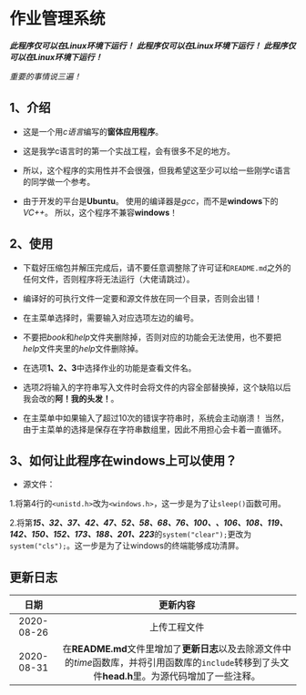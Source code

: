 # 作业管理系统
***此程序仅可以在Linux环境下运行！***
***此程序仅可以在Linux环境下运行！***
***此程序仅可以在Linux环境下运行！***

*重要的事情说三遍！*


## 1、介绍
- 这是一个用*c语言*编写的**窗体应用程序**。

- 这是我学c语言时的第一个实战工程，会有很多不足的地方。

- 所以，这个程序的实用性并不会很强，但我希望这至少可以给一些刚学c语言的同学做一个参考。

- 由于开发的平台是**Ubuntu**。
        使用的编译器是*gcc*，而不是**windows**下的*VC++*。
        所以，这个程序不兼容**windows**！

## 2、使用
- 下载好压缩包并解压完成后，请不要任意调整除了许可证和`README.md`之外的任何文件，否则程序将无法运行（大佬请跳过）。

- 编译好的可执行文件一定要和源文件放在同一个目录，否则会出错！

- 在主菜单选择时，需要输入对应选项左边的编号。

- 不要把*book*和*help*文件夹删除掉，否则对应的功能会无法使用，也不要把*help*文件夹里的*help*文件删除掉。

- 在选项**1、2、3**中选择作业的功能是查看文件名。

- 选项*2*将输入的字符串写入文件时会将文件的内容全部替换掉，这个缺陷以后我会改的**阿！我的头发！**。

- 在主菜单中如果输入了超过10次的错误字符串时，系统会主动崩溃！
        当然，由于主菜单的选择是保存在字符串数组里，因此不用担心会卡着一直循环。

## 3、如何让此程序在windows上可以使用？
- 源文件：

1.将第4行的`<unistd.h>`改为`<windows.h>`，这一步是为了让`sleep()`函数可用。

2.将第***15、32、37、42、47、52、58、68、76、100、、106、108、119、142、150、152、173、188、201、223***的`system("clear");`更改为`system("cls");`。这一步是为了让windows的终端能够成功清屏。

## 更新日志

|日期|更新内容|
|:-----:|:-----:|
|2020-08-26|上传工程文件|
|2020-08-31|在**README.md**文件里增加了**更新日志**以及去除源文件中的*time*函数库，并将引用函数库的`include`转移到了头文件**head.h**里。为源代码增加了一些注释。|


